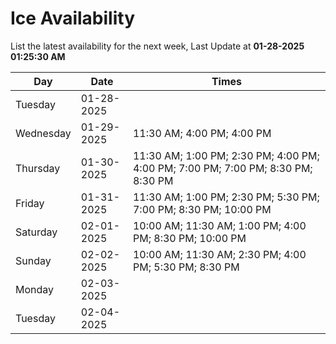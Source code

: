 # Ice Availability

List the latest availability for the next week, Last Update at **01-28-2025 01:25:30 AM**

| Day         | Date        | Times       |
| ----------- | ----------- | ----------- |
|Tuesday|01-28-2025||
|Wednesday|01-29-2025|11:30 AM; 4:00 PM; 4:00 PM|
|Thursday|01-30-2025|11:30 AM; 1:00 PM; 2:30 PM; 4:00 PM; 4:00 PM; 7:00 PM; 7:00 PM; 8:30 PM; 8:30 PM|
|Friday|01-31-2025|11:30 AM; 1:00 PM; 2:30 PM; 5:30 PM; 7:00 PM; 8:30 PM; 10:00 PM|
|Saturday|02-01-2025|10:00 AM; 11:30 AM; 1:00 PM; 4:00 PM; 8:30 PM; 10:00 PM|
|Sunday|02-02-2025|10:00 AM; 11:30 AM; 2:30 PM; 4:00 PM; 5:30 PM; 8:30 PM|
|Monday|02-03-2025||
|Tuesday|02-04-2025||
